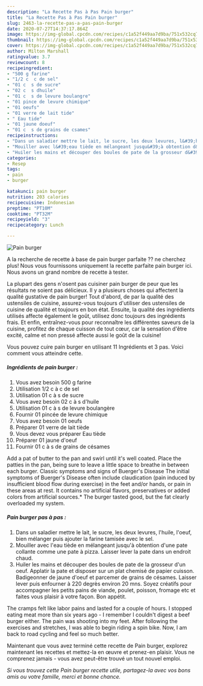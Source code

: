 ```yaml
---
description: "La Recette Pas à Pas Pain burger"
title: "La Recette Pas à Pas Pain burger"
slug: 2463-la-recette-pas-a-pas-pain-burger
date: 2020-07-27T14:37:17.864Z
image: https://img-global.cpcdn.com/recipes/c1a52f449aa7d9ba/751x532cq70/pain-burger-photo-principale-de-la-recette.jpg
thumbnail: https://img-global.cpcdn.com/recipes/c1a52f449aa7d9ba/751x532cq70/pain-burger-photo-principale-de-la-recette.jpg
cover: https://img-global.cpcdn.com/recipes/c1a52f449aa7d9ba/751x532cq70/pain-burger-photo-principale-de-la-recette.jpg
author: Milton Marshall
ratingvalue: 3.7
reviewcount: 8
recipeingredient:
- "500 g farine"
- "1/2 c  c de sel"
- "01 c  s de sucre"
- "02 c  s dhuile"
- "01 c  s de levure boulangre"
- "01 pince de levure chimique"
- "01 oeufs"
- "01 verre de lait tide"
- " Eau tide"
- "01 jaune doeuf"
- "01 c  s de grains de csames"
recipeinstructions:
- "Dans un saladier mettre le lait, le sucre, les deux levures, l&#39;huile, l&#39;oeuf, bien mélanger puis ajouter la farine tamisée avec le sel."
- "Mouiller avec l&#39;eau tiède en mélangeant jusqu&#39;à obtention d&#39;une pate collante comme une pate à pizza. Laisser lever la pate dans un endroit chaud."
- "Huiler les mains et découper des boules de pate de la grosseur d&#39;un oeuf. Applatir la pate et disposer sur un plat chemisé de papier cuisson. Badigeonner de jaune d&#39;oeuf et parcemer de grains de césames. Laisser lever puis enfourner à 220 degrès environ 20 mns. Soyez créatifs pour accompagner les petits pains de viande, poulet, poisson, fromage etc et faites vous plaisir à votre façon. Bon appétit."
categories:
- Resep
tags:
- pain
- burger

katakunci: pain burger 
nutrition: 203 calories
recipecuisine: Indonesian
preptime: "PT10M"
cooktime: "PT32M"
recipeyield: "3"
recipecategory: Lunch

---
```



![Pain burger](https://img-global.cpcdn.com/recipes/c1a52f449aa7d9ba/751x532cq70/pain-burger-photo-principale-de-la-recette.jpg)

A la recherche de recette à base de pain burger parfaite ?? ne cherchez plus! Nous vous fournissons uniquement la recette parfaite pain burger ici. Nous avons un grand nombre de recette à tester.

La plupart des gens n'osent pas cuisiner pain burger de peur que les résultats ne soient pas délicieux. Il y a plusieurs choses qui affectent la qualité gustative de pain burger! Tout d'abord, de par la qualité des ustensiles de cuisine, assurez-vous toujours d'utiliser des ustensiles de cuisine de qualité et toujours en bon état. Ensuite, la qualité des ingrédients utilisés affecte également le goût, utilisez donc toujours des ingrédients frais. Et enfin, entraînez-vous pour reconnaître les différentes saveurs de la cuisine, profitez de chaque cuisson de tout cœur, car la sensation d'être excité, calme et non pressé affecte aussi le goût de la cuisine!

<!--inarticleads1-->

Vous pouvez cuire pain burger en utilisant 11 Ingrédients et 3 pas. Voici comment vous atteindre cette.

##### Ingrédients de pain burger :

1. Vous avez besoin 500 g farine
1. Utilisation 1/2 c à c de sel
1. Utilisation 01 c à s de sucre
1. Vous avez besoin 02 c à s d&#39;huile
1. Utilisation 01 c à s de levure boulangère
1. Fournir 01 pincée de levure chimique
1. Vous avez besoin 01 oeufs
1. Préparer 01 verre de lait tiède
1. Vous devez vous préparer  Eau tiède
1. Préparer 01 jaune d&#39;oeuf
1. Fournir 01 c à s de grains de césames


Add a pat of butter to the pan and swirl until it&#39;s well coated. Place the patties in the pan, being sure to leave a little space to breathe in between each burger. Classic symptoms and signs of Buerger&#39;s Disease The initial symptoms of Buerger&#39;s Disease often include claudication (pain induced by insufficient blood flow during exercise) in the feet and/or hands, or pain in these areas at rest. It contains no artificial flavors, preservatives or added colors from artificial sources.* The burger tasted good, but the fat clearly overloaded my system. 

<!--inarticleads2-->

##### Pain burger pas à pas :

1. Dans un saladier mettre le lait, le sucre, les deux levures, l&#39;huile, l&#39;oeuf, bien mélanger puis ajouter la farine tamisée avec le sel.
1. Mouiller avec l&#39;eau tiède en mélangeant jusqu&#39;à obtention d&#39;une pate collante comme une pate à pizza. Laisser lever la pate dans un endroit chaud.
1. Huiler les mains et découper des boules de pate de la grosseur d&#39;un oeuf. Applatir la pate et disposer sur un plat chemisé de papier cuisson. Badigeonner de jaune d&#39;oeuf et parcemer de grains de césames. Laisser lever puis enfourner à 220 degrès environ 20 mns. Soyez créatifs pour accompagner les petits pains de viande, poulet, poisson, fromage etc et faites vous plaisir à votre façon. Bon appétit.


The cramps felt like labor pains and lasted for a couple of hours. I stopped eating meat more than six years ago - I remember I couldn&#39;t digest a beef burger either. The pain was shooting into my feet. After following the exercises and stretches, I was able to begin riding a spin bike. Now, I am back to road cycling and feel so much better. 

<!--inarticleads1-->

<p>
Maintenant que vous avez terminé cette recette de Pain burger, explorez maintenant les recettes et mettez-la en œuvre et prenez-en plaisir. Vous ne comprenez jamais - vous avez peut-être trouvé un tout nouvel emploi.
</p>

<p>
<i>Si vous trouvez cette Pain burger recette utile, partagez-la avec vos bons amis ou votre famille, merci et bonne chance.</i>
</p>
